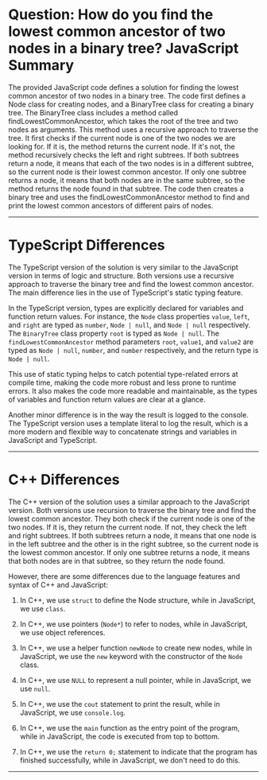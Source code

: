 # Question: How do you find the lowest common ancestor of two nodes in a binary tree? JavaScript Summary

The provided JavaScript code defines a solution for finding the lowest common ancestor of two nodes in a binary tree. The code first defines a Node class for creating nodes, and a BinaryTree class for creating a binary tree. The BinaryTree class includes a method called findLowestCommonAncestor, which takes the root of the tree and two nodes as arguments. This method uses a recursive approach to traverse the tree. It first checks if the current node is one of the two nodes we are looking for. If it is, the method returns the current node. If it's not, the method recursively checks the left and right subtrees. If both subtrees return a node, it means that each of the two nodes is in a different subtree, so the current node is their lowest common ancestor. If only one subtree returns a node, it means that both nodes are in the same subtree, so the method returns the node found in that subtree. The code then creates a binary tree and uses the findLowestCommonAncestor method to find and print the lowest common ancestors of different pairs of nodes.

---

# TypeScript Differences

The TypeScript version of the solution is very similar to the JavaScript version in terms of logic and structure. Both versions use a recursive approach to traverse the binary tree and find the lowest common ancestor. The main difference lies in the use of TypeScript's static typing feature.

In the TypeScript version, types are explicitly declared for variables and function return values. For instance, the `Node` class properties `value`, `left`, and `right` are typed as `number`, `Node | null`, and `Node | null` respectively. The `BinaryTree` class property `root` is typed as `Node | null`. The `findLowestCommonAncestor` method parameters `root`, `value1`, and `value2` are typed as `Node | null`, `number`, and `number` respectively, and the return type is `Node | null`.

This use of static typing helps to catch potential type-related errors at compile time, making the code more robust and less prone to runtime errors. It also makes the code more readable and maintainable, as the types of variables and function return values are clear at a glance.

Another minor difference is in the way the result is logged to the console. The TypeScript version uses a template literal to log the result, which is a more modern and flexible way to concatenate strings and variables in JavaScript and TypeScript.

---

# C++ Differences

The C++ version of the solution uses a similar approach to the JavaScript version. Both versions use recursion to traverse the binary tree and find the lowest common ancestor. They both check if the current node is one of the two nodes. If it is, they return the current node. If not, they check the left and right subtrees. If both subtrees return a node, it means that one node is in the left subtree and the other is in the right subtree, so the current node is the lowest common ancestor. If only one subtree returns a node, it means that both nodes are in that subtree, so they return the node found.

However, there are some differences due to the language features and syntax of C++ and JavaScript:

1. In C++, we use `struct` to define the Node structure, while in JavaScript, we use `class`. 

2. In C++, we use pointers (`Node*`) to refer to nodes, while in JavaScript, we use object references.

3. In C++, we use a helper function `newNode` to create new nodes, while in JavaScript, we use the `new` keyword with the constructor of the `Node` class.

4. In C++, we use `NULL` to represent a null pointer, while in JavaScript, we use `null`.

5. In C++, we use the `cout` statement to print the result, while in JavaScript, we use `console.log`.

6. In C++, we use the `main` function as the entry point of the program, while in JavaScript, the code is executed from top to bottom.

7. In C++, we use the `return 0;` statement to indicate that the program has finished successfully, while in JavaScript, we don't need to do this.

---
